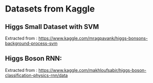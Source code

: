# Datasets from Kaggle

## Higgs Small Dataset with SVM

Extracted from : https://www.kaggle.com/mragpavank/higgs-bonsons-background-process-svm

## Higgs Boson RNN:

Extracted from : https://www.kaggle.com/makhloufsabir/higgs-boson-classification-physics-rnn/data
